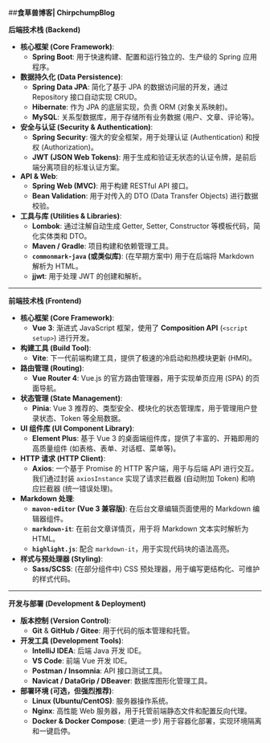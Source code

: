 ##**食草兽博客| ChirpchumpBlog**

**后端技术栈 (Backend)**

*   **核心框架 (Core Framework)**:
    *   **Spring Boot**: 用于快速构建、配置和运行独立的、生产级的 Spring 应用程序。
*   **数据持久化 (Data Persistence)**:
    *   **Spring Data JPA**: 简化了基于 JPA 的数据访问层的开发，通过 Repository 接口自动实现 CRUD。
    *   **Hibernate**: 作为 JPA 的底层实现，负责 ORM (对象关系映射)。
    *   **MySQL**: 关系型数据库，用于存储所有业务数据 (用户、文章、评论等)。
*   **安全与认证 (Security & Authentication)**:
    *   **Spring Security**: 强大的安全框架，用于处理认证 (Authentication) 和授权 (Authorization)。
    *   **JWT (JSON Web Tokens)**: 用于生成和验证无状态的认证令牌，是前后端分离项目的标准认证方案。
*   **API & Web**:
    *   **Spring Web (MVC)**: 用于构建 RESTful API 接口。
    *   **Bean Validation**: 用于对传入的 DTO (Data Transfer Objects) 进行数据校验。
*   **工具与库 (Utilities & Libraries)**:
    *   **Lombok**: 通过注解自动生成 Getter, Setter, Constructor 等模板代码，简化实体类和 DTO。
    *   **Maven / Gradle**: 项目构建和依赖管理工具。
    *   **`commonmark-java` (或类似库)**: (在早期方案中) 用于在后端将 Markdown 解析为 HTML。
    *   **jjwt**: 用于处理 JWT 的创建和解析。

---

**前端技术栈 (Frontend)**

*   **核心框架 (Core Framework)**:
    *   **Vue 3**: 渐进式 JavaScript 框架，使用了 **Composition API** (`<script setup>`) 进行开发。
*   **构建工具 (Build Tool)**:
    *   **Vite**: 下一代前端构建工具，提供了极速的冷启动和热模块更新 (HMR)。
*   **路由管理 (Routing)**:
    *   **Vue Router 4**: Vue.js 的官方路由管理器，用于实现单页应用 (SPA) 的页面导航。
*   **状态管理 (State Management)**:
    *   **Pinia**: Vue 3 推荐的、类型安全、模块化的状态管理库，用于管理用户登录状态、Token 等全局数据。
*   **UI 组件库 (UI Component Library)**:
    *   **Element Plus**: 基于 Vue 3 的桌面端组件库，提供了丰富的、开箱即用的高质量组件 (如表格、表单、对话框、菜单等)。
*   **HTTP 请求 (HTTP Client)**:
    *   **Axios**: 一个基于 Promise 的 HTTP 客户端，用于与后端 API 进行交互。我们通过封装 `axiosInstance` 实现了请求拦截器 (自动附加 Token) 和响应拦截器 (统一错误处理)。
*   **Markdown 处理**:
    *   **`mavon-editor` (Vue 3 兼容版)**: 在后台文章编辑页面使用的 Markdown 编辑器组件。
    *   **`markdown-it`**: 在前台文章详情页，用于将 Markdown 文本实时解析为 HTML。
    *   **`highlight.js`**: 配合 `markdown-it`，用于实现代码块的语法高亮。
*   **样式与预处理器 (Styling)**:
    *   **Sass/SCSS**: (在部分组件中) CSS 预处理器，用于编写更结构化、可维护的样式代码。

---

**开发与部署 (Development & Deployment)**

*   **版本控制 (Version Control)**:
    *   **Git** & **GitHub / Gitee**: 用于代码的版本管理和托管。
*   **开发工具 (Development Tools)**:
    *   **IntelliJ IDEA**: 后端 Java 开发 IDE。
    *   **VS Code**: 前端 Vue 开发 IDE。
    *   **Postman / Insomnia**: API 接口测试工具。
    *   **Navicat / DataGrip / DBeaver**: 数据库图形化管理工具。
*   **部署环境 (可选，但强烈推荐)**:
    *   **Linux (Ubuntu/CentOS)**: 服务器操作系统。
    *   **Nginx**: 高性能 Web 服务器，用于托管前端静态文件和配置反向代理。
    *   **Docker & Docker Compose**: (更进一步) 用于容器化部署，实现环境隔离和一键启停。
